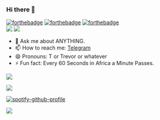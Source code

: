 ### Hi there 👋

[![forthebadge](https://forthebadge.com/images/badges/made-with-markdown.svg)](https://forthebadge.com)
[![forthebadge](https://forthebadge.com/images/badges/powered-by-electricity.svg)](https://forthebadge.com)
[![forthebadge](https://forthebadge.com/images/badges/fuck-it-ship-it.svg)](https://forthebadge.com)
<br>
![](https://img.shields.io/badge/build-failed,%20just%20like%20your%20life%20lol-red.svg?style=flat-square)
![](htt://komarev.com/ghpvc/?username=mrnegativetw&style=flat-square)

- 💬 Ask me about ANYTHING.
- 📫 How to reach me: [Telegram](https://t.me/TrevorWu)
- 😄 Pronouns: T or Trevor or whatever
- ⚡ Fun fact: Every 60 Seconds in Africa a Minute Passes.

![](https://github-readme-stats.vercel.app/api?username=mrnegativetw&theme=vue-dark)

![](https://github-readme-stats.vercel.app/api/top-langs/?username=mrnegativetw&hide=html,swift&layout=compact&theme=vue-dark)

[![spotify-github-profile](https://spotify-github-profile.vercel.app/api/view?uid=wowpapa3232&cover_image=true&theme=default)](https://github.com/kittinan/spotify-github-profile)

![](https://leetcard.jacoblin.cool/MrTrevorWu?theme=wtf&font=Baloo_2&ext=activity&border=0&radius=24)
